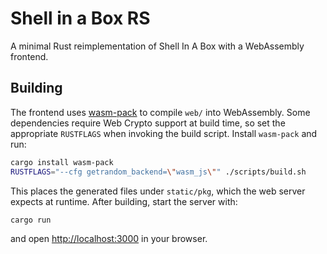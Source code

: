 # Shell in a Box RS

A minimal Rust reimplementation of Shell In A Box with a WebAssembly frontend.

## Building

The frontend uses [wasm-pack](https://rustwasm.github.io/wasm-pack/) to compile
`web/` into WebAssembly. Some dependencies require Web Crypto support at build
time, so set the appropriate `RUSTFLAGS` when invoking the build script.
Install `wasm-pack` and run:

```bash
cargo install wasm-pack
RUSTFLAGS="--cfg getrandom_backend=\"wasm_js\"" ./scripts/build.sh
```

This places the generated files under `static/pkg`, which the web server expects
at runtime. After building, start the server with:

```bash
cargo run
```

and open <http://localhost:3000> in your browser.

